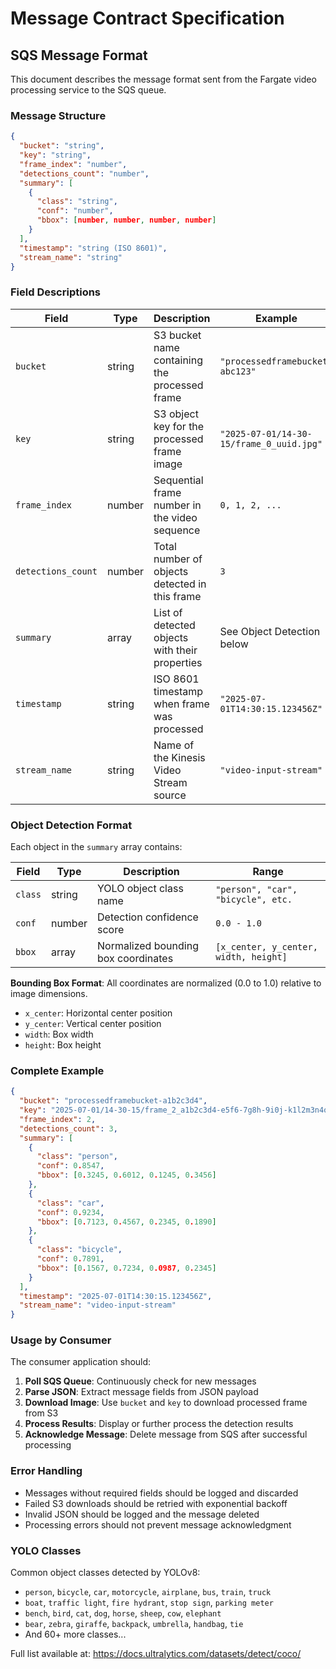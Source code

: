 # Message Contract Specification

## SQS Message Format

This document describes the message format sent from the Fargate video processing service to the SQS queue.

### Message Structure

```json
{
  "bucket": "string",
  "key": "string", 
  "frame_index": "number",
  "detections_count": "number",
  "summary": [
    {
      "class": "string",
      "conf": "number",
      "bbox": [number, number, number, number]
    }
  ],
  "timestamp": "string (ISO 8601)",
  "stream_name": "string"
}
```

### Field Descriptions

| Field | Type | Description | Example |
|-------|------|-------------|---------|
| `bucket` | string | S3 bucket name containing the processed frame | `"processedframebucket-abc123"` |
| `key` | string | S3 object key for the processed frame image | `"2025-07-01/14-30-15/frame_0_uuid.jpg"` |
| `frame_index` | number | Sequential frame number in the video sequence | `0, 1, 2, ...` |
| `detections_count` | number | Total number of objects detected in this frame | `3` |
| `summary` | array | List of detected objects with their properties | See Object Detection below |
| `timestamp` | string | ISO 8601 timestamp when frame was processed | `"2025-07-01T14:30:15.123456Z"` |
| `stream_name` | string | Name of the Kinesis Video Stream source | `"video-input-stream"` |

### Object Detection Format

Each object in the `summary` array contains:

| Field | Type | Description | Range |
|-------|------|-------------|-------|
| `class` | string | YOLO object class name | `"person", "car", "bicycle", etc.` |
| `conf` | number | Detection confidence score | `0.0 - 1.0` |
| `bbox` | array | Normalized bounding box coordinates | `[x_center, y_center, width, height]` |

**Bounding Box Format**: All coordinates are normalized (0.0 to 1.0) relative to image dimensions.
- `x_center`: Horizontal center position
- `y_center`: Vertical center position  
- `width`: Box width
- `height`: Box height

### Complete Example

```json
{
  "bucket": "processedframebucket-a1b2c3d4",
  "key": "2025-07-01/14-30-15/frame_2_a1b2c3d4-e5f6-7g8h-9i0j-k1l2m3n4o5p6.jpg",
  "frame_index": 2,
  "detections_count": 3,
  "summary": [
    {
      "class": "person",
      "conf": 0.8547,
      "bbox": [0.3245, 0.6012, 0.1245, 0.3456]
    },
    {
      "class": "car", 
      "conf": 0.9234,
      "bbox": [0.7123, 0.4567, 0.2345, 0.1890]
    },
    {
      "class": "bicycle",
      "conf": 0.7891,
      "bbox": [0.1567, 0.7234, 0.0987, 0.2345]
    }
  ],
  "timestamp": "2025-07-01T14:30:15.123456Z",
  "stream_name": "video-input-stream"
}
```

### Usage by Consumer

The consumer application should:

1. **Poll SQS Queue**: Continuously check for new messages
2. **Parse JSON**: Extract message fields from JSON payload
3. **Download Image**: Use `bucket` and `key` to download processed frame from S3
4. **Process Results**: Display or further process the detection results
5. **Acknowledge Message**: Delete message from SQS after successful processing

### Error Handling

- Messages without required fields should be logged and discarded
- Failed S3 downloads should be retried with exponential backoff
- Invalid JSON should be logged and the message deleted
- Processing errors should not prevent message acknowledgment

### YOLO Classes

Common object classes detected by YOLOv8:
- `person`, `bicycle`, `car`, `motorcycle`, `airplane`, `bus`, `train`, `truck`
- `boat`, `traffic light`, `fire hydrant`, `stop sign`, `parking meter`
- `bench`, `bird`, `cat`, `dog`, `horse`, `sheep`, `cow`, `elephant`
- `bear`, `zebra`, `giraffe`, `backpack`, `umbrella`, `handbag`, `tie`
- And 60+ more classes...

Full list available at: https://docs.ultralytics.com/datasets/detect/coco/
